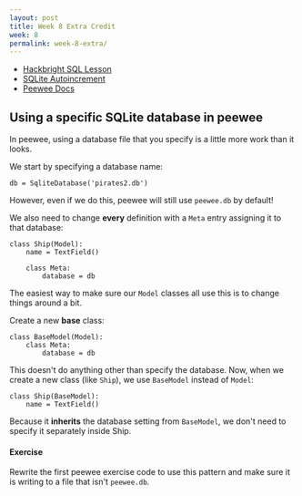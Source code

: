 ```yaml
---
layout: post
title: Week 8 Extra Credit
week: 8
permalink: week-8-extra/
---
```


* [Hackbright SQL Lesson](https://github.com/hackbrightacademy/sql_lesson/blob/master/PART2-HB_APP.md)
* [SQLite Autoincrement](https://www.sqlite.org/autoinc.html)
* [Peewee Docs](http://docs.peewee-orm.com/en/latest/)


## Using a specific SQLite database in peewee

In peewee, using a database file that you specify is a little more work than it looks.

We start by specifying a database name:

```
db = SqliteDatabase('pirates2.db')
```

However, even if we do this, peewee will still use `peewee.db` by default!

We also need to change **every** definition with a `Meta` entry assigning it to that database:

```
class Ship(Model):
    name = TextField()
    
    class Meta:
        database = db
```

The easiest way to make sure our `Model` classes all use this is to change things around a bit.

Create a new **base** class:

```
class BaseModel(Model):
    class Meta:
        database = db
```

This doesn't do anything other than specify the database. Now,  when we create a new class (like `Ship`), we use `BaseModel` instead of `Model`:

```
class Ship(BaseModel):
    name = TextField()
```

Because it **inherits** the database setting from `BaseModel`, we don't need to specify it separately inside Ship.
#### Exercise
Rewrite the first peewee exercise code to use this pattern and make sure it is writing to a file that isn't `peewee.db`.
